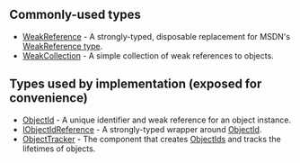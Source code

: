 ## Commonly-used types

* [WeakReference](WeakReference) - A strongly-typed, disposable replacement for MSDN's [WeakReference type](http://msdn.microsoft.com/en-us/library/system.weakreference.aspx).
* [WeakCollection](WeakCollection) - A simple collection of weak references to objects.

## Types used by implementation (exposed for convenience)

* [ObjectId](ObjectId) - A unique identifier and weak reference for an object instance.
* [IObjectIdReference](IObjectIdReference) - A strongly-typed wrapper around [ObjectId](ObjectId).
* [ObjectTracker](ObjectTracker) - The component that creates [ObjectIds](ObjectId) and tracks the lifetimes of objects.
